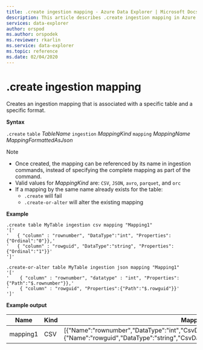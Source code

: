 ```yaml
---
title: .create ingestion mapping - Azure Data Explorer | Microsoft Docs
description: This article describes .create ingestion mapping in Azure Data Explorer.
services: data-explorer
author: orspod
ms.author: orspodek
ms.reviewer: rkarlin
ms.service: data-explorer
ms.topic: reference
ms.date: 02/04/2020
---
```

# .create ingestion mapping

Creates an ingestion mapping that is associated with a specific table and a specific format.

**Syntax**

`.create` `table` *TableName* `ingestion` *MappingKind* `mapping` *MappingName* *MappingFormattedAsJson*

> [!NOTE]
> * Once created, the mapping can be referenced by its name in ingestion commands, instead of specifying the complete mapping as part of the command.
> * Valid values for _MappingKind_ are: `CSV`, `JSON`, `avro`, `parquet`, and `orc`
> * If a mapping by the same name already exists for the table:
>    * `.create` will fail
>    * `.create-or-alter` will alter the existing mapping
 
**Example** 
 
```
.create table MyTable ingestion csv mapping "Mapping1"
'['
'   { "column" : "rownumber", "DataType":"int", "Properties":{"Ordinal":"0"}},'
'   { "column" : "rowguid", "DataType":"string", "Properties":{"Ordinal":"1"}}'
']'

.create-or-alter table MyTable ingestion json mapping "Mapping1"
'['
'    { "column" : "rownumber", "datatype" : "int", "Properties":{"Path":"$.rownumber"}},'
'    { "column" : "rowguid", "Properties":{"Path":"$.rowguid"}}'
']'
```

**Example output**

| Name     | Kind | Mapping                                                                                                                                                                          |
|----------|------|----------------------------------------------------------------------------------------------------------------------------------------------------------------------------------|
| mapping1 | CSV  | [{"Name":"rownumber","DataType":"int","CsvDataType":null,"Ordinal":0,"ConstValue":null},{"Name":"rowguid","DataType":"string","CsvDataType":null,"Ordinal":1,"ConstValue":null}] |